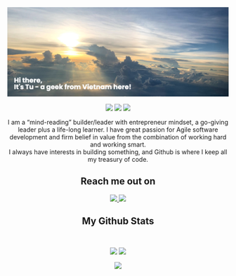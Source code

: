 <img src="https://github.com/tucq88/github-profile/blob/main/readme-banner.png">


<p align="center">
  <img src="https://badges.pufler.dev/visits/tucq88/github-profile"> 
  <img src="https://badges.pufler.dev/repos/tucq88">
  <img src="https://badges.pufler.dev/commits/monthly/tucq88">
</p>

<p align="center">
I am a “mind-reading” builder/leader with entrepreneur mindset, a go-giving leader plus a life-long learner. I have great passion for Agile software development and firm belief in value from the combination of working hard and working smart.<br>
I always have interests in building something, and Github is where I keep all my treasury of code.
</p>

<h2 align="center">Reach me out on</h2>

<p align="center">
  <a href="https://www.linkedin.com/in/tuchuquang/">
    <img src="https://img.shields.io/badge/-tuchuquang-blue?style=flat-square&logo=Linkedin&logoColor=white&link=https://www.linkedin.com/in/tuchuquang/">
  </a>
 <a href="https://twitter.com/tucq88">
    <img src="https://img.shields.io/badge/-tucq88-blue?style=flat-square&logo=twitter&logoColor=white&link=https://twitter.com/tucq88">
  </a>
</p>


<h2 align="center">My Github Stats</h2>
<br>

<p align="center">
  <img src="https://github-readme-stats.vercel.app/api?username=tucq88&show_icons=true&theme=radical&line_height=27">
  <img src="https://github-readme-stats.vercel.app/api/top-langs/?username=tucq88&hide=html,css,javascript,php&theme=radical">
</p>
<p align="center">
 <img src="https://github-readme-streak-stats.herokuapp.com/?user=tucq88&show_icons=true&locale=en&layout=compact&theme=dark&line_height=0">
</p> 
